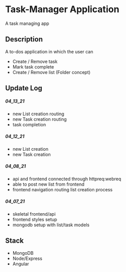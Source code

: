# Task-Manager Application

A task managing app

## Description

A to-dos application in which the user can

- Create / Remove task
- Mark task complete
- Create / Remove list (Folder concept)

## Update Log

##### 04_13_21

- new List creation routing
- new Task creation routing
- task completion

##### 04_12_21

- new List creation
- new Task creation

##### 04_08_21

- api and frontend connected through httpreq:webreq
- able to post new list from frontend
- frontend navigation routing list creation process

##### 04_07_21

- skeletal frontend/api
- frontend styles setup
- mongodb setup with list/task models

## Stack

- MongoDB
- Node/Express
- Angular
